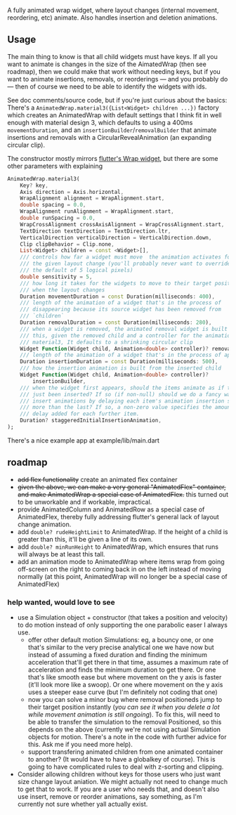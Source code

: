 A fully animated wrap widget, where layout changes (internal movement, reordering, etc) animate. Also handles insertion and deletion animations.

## Usage

The main thing to know is that all child widgets must have keys. If all you want to animate is changes in the size of the AimatedWrap (then see roadmap), then we could make that work without needing keys, but if you want to animate insertions, removals, or reorderings — and you probably do — then of course we need to be able to identify the widgets with ids.

See doc comments/source code, but if you're just curious about the basics: There's a `AnimatedWrap.material3({List<Widget> children ...})` factory which creates an AnimatedWrap with default settings that I think fit in well enough with material design 3, which defaults to using a 400ms `movementDuration`, and an `insertionBuilder`/`removalBuilder` that animate insertions and removals with a CircularRevealAnimation (an expanding circular clip).

The constructor mostly mirrors [flutter's Wrap widget](https://api.flutter.dev/flutter/widgets/Wrap-class.html), but there are some other parameters with explaining

```dart
AnimatedWrap.material3(
    Key? key,
    Axis direction = Axis.horizontal,
    WrapAlignment alignment = WrapAlignment.start,
    double spacing = 0.0,
    WrapAlignment runAlignment = WrapAlignment.start,
    double runSpacing = 0.0,
    WrapCrossAlignment crossAxisAlignment = WrapCrossAlignment.start,
    TextDirection textDirection = TextDirection.ltr,
    VerticalDirection verticalDirection = VerticalDirection.down,
    Clip clipBehavior = Clip.none,
    List<Widget> children = const <Widget>[],
    /// controls how far a widget must move  the animation activates for
    /// the given layout change (you'll probably never want to override
    /// the default of 5 logical pixels)
    double sensitivity = 5,
    /// how long it takes for the widgets to move to their target positions
    /// when the layout changes
    Duration movementDuration = const Duration(milliseconds: 400),
    /// length of the animation of a widget that's in the process of
    /// disappearing because its source widget has been removed from
    /// `children`
    Duration removalDuration = const Duration(milliseconds: 280),
    /// when a widget is removed, the animated removal widget is built using
    /// this, given the removed child and a controller for the animation. For
    /// material3, It defaults to a shrinking circular clip
    Widget Function(Widget child, Animation<double> controller)? removalBuilder,
    /// length of the animation of a widget that's in the process of appearing
    Duration insertionDuration = const Duration(milliseconds: 500),
    /// how the insertion animation is built from the inserted child
    Widget Function(Widget child, Animation<double> controller)?
        insertionBuilder,
    /// when the widget first appears, should the items animate as if they'd
    /// just been inserted? If so (if non-null) should we do a fancy wave of
    /// insert animations by delaying each item's animation insertion slightly
    /// more than the last? If so, a non-zero value specifies the amount of
    /// delay added for each further item.
    Duration? staggeredInitialInsertionAnimation,
);
```

There's a nice example app at example/lib/main.dart

## roadmap
- ~~add flex functionality~~ create an animated flex container
- ~~given the above, we can make a very general "AnimatedFlex" container, and make AnimatedWrap a special case of AnimatedFlex.~~ this turned out to be unworkable and if workable, impractical.
- provide AnimatedColumn and AnimatedRow as a special case of AnimatedFlex, thereby fully addressing flutter's general lack of layout change animation.
- add `double? rudeHeightLimit` to AnimatedWrap. If the height of a child is greater than this, it'll be given a line of its own.
- add `double? minRunHeight` to AnimatedWrap, which ensures that runs will always be at least this tall.
- add an animation mode to AnimatedWrap where items wrap from going off-screen on the right to coming back in on the left instead of moving normally (at this point, AnimatedWrap will no longer be a special case of AnimatedFlex)

### help wanted, would love to see
- use a Simulation object + constructor (that takes a position and velocity) to do motion instead of only supporting the one parabolic easer I always use.
    - offer other default motion Simulations: eg, a bouncy one, or one that's similar to the very precise analytical one we have now but instead of assuming a fixed duration and finding the minimum acceleration that'll get there in that time, assumes a maximum rate of acceleration and finds the minimum duration to get there. Or one that's like smooth ease but where movement on the y axis is faster (it'll look more like a swoop). Or one where movement on the y axis uses a steeper ease curve (but I'm definitely not coding that one)
    - now you can solve a minor bug where removal positioneds jump to their target position instantly (*you can see it when you delete a lot while movement animation is still ongoing*). To fix this, will need to be able to transfer the simulation to the removal Positioned, so this depends on the above (currently we're not using actual Simulation objects for motion. There's a note in the code with further advice for this. Ask me if you need more help).
    - support transfering animated children from one animated container to another? (It would have to have a globalkey of course). This is going to have complicated rules to deal with z-sorting and clipping.
- Consider allowing children without keys for those users who just want size change layout aniation. We might actually not need to change much to get that to work. If you are a user who needs that, and doesn't also use insert, remove or reorder animations, say something, as I'm currently not sure whether yall actually exist.